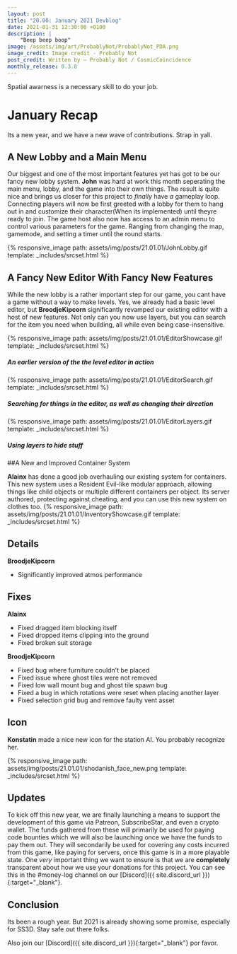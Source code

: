 ```yaml
---
layout: post
title: "20.00: January 2021 Devblog"
date: 2021-01-31 12:30:00 +0100
description: |
    "Beep beep boop"
image: /assets/img/art/ProbablyNot/ProbablyNot_PDA.png
image_credit: Image credit - Probably Not
post_credit: Written by – Probably Not / CosmicCoincidence
monthly_release: 0.3.8
---
```


Spatial awarness is a necessary skill to do your job.

# January Recap

Its a new year, and we have a new wave of contributions. Strap in yall.

## A New Lobby and a Main Menu

Our biggest and one of the most important features yet has got to be our fancy new lobby system. **John** was hard at work this month seperating the main menu, lobby, and the game into their own things. The result is quite nice and brings us closer for this project to *finally* have *a* gameplay loop. Connecting players will now be first greeted with a lobby for them to hang out in and customize their character(When its implemented) until theyre ready to join. The game host also now has access to an admin menu to control various parameters for the game. Ranging from changing the map, gamemode, and setting a timer until the round starts.

{% responsive_image path: assets/img/posts/21.01.01/JohnLobby.gif template: _includes/srcset.html %}

## A Fancy New Editor With Fancy New Features

While the new lobby is a rather important step for our game, you cant have a game without a way to make levels. Yes, we already had a basic level editor, but **BroodjeKipcorn** significantly revamped our existing editor with a host of new features. Not only can you now use layers, but you can search for the item you need when building, all while even being case-insensitive. 

<div>
  {% responsive_image path: assets/img/posts/21.01.01/EditorShowcase.gif template: _includes/srcset.html %}
  <h5><i>An earlier version of the the level editor in action</i></h5>
</div>
<div>
  {% responsive_image path: assets/img/posts/21.01.01/EditorSearch.gif template: _includes/srcset.html %}
  <h5><i>Searching for things in the editor, as well as changing their direction</i></h5>
</div>
<div>
  {% responsive_image path: assets/img/posts/21.01.01/EditorLayers.gif template: _includes/srcset.html %}
  <h5><i>Using layers to hide stuff</i></h5>
</div>

##A New and Improved Container System

**Alainx** has done a good job overhauling our existing system for containers. This new system uses a Resident Evil-like modular approach, allowing things like child objects or multiple different containers per object. Its server authored, protecting against cheating, and you can use this new system on clothes too.
{% responsive_image path: assets/img/posts/21.01.01/InventoryShowcase.gif template: _includes/srcset.html %}

## Details

**BroodjeKipcorn**

- Significantly improved atmos performance

## Fixes

**Alainx**

- Fixed dragged item blocking itself
- Fixed dropped items clipping into the ground
- Fixed broken suit storage

**BroodjeKipcorn**

- Fixed bug where furniture couldn't be placed
- Fixed issue where ghost tiles were not removed
- Fixed low wall mount bug and ghost tile spawn bug
- Fixed a bug in which rotations were reset when placing another layer
- Fixed selection grid bug and remove faulty vent asset

## Icon

**Konstatin** made a nice new icon for the station AI. You probably recognize her.

{% responsive_image path: assets/img/posts/21.01.01/shodanish_face_new.png template: _includes/srcset.html %}

## Updates

To kick off this new year, we are finally launching a means to support the development of this game via Patreon, SubscribeStar, and even a crypto wallet. The funds gathered from these will primarily be used for paying code bounties which we will also be launching once we have the funds to pay them out. They will secondarily be used for covering any costs incurred from this game, like paying for servers, once this game is in a more playable state. One *very* important thing we want to ensure is that we are **completely** transparent about how we use your donations for this project. You can see this in the #money-log channel on our [Discord]({{ site.discord_url }}){:target="_blank"}.

## Conclusion

Its been a rough year. But 2021 is already showing some promise, especially for SS3D. Stay safe out there folks.

Also join our [Discord]({{ site.discord_url }}){:target="_blank"} por favor.
